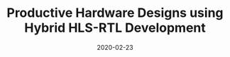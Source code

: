 ---
title: "Productive Hardware Designs using Hybrid HLS-RTL Development"
authors: "Blaise Tine, Seyong Lee, Jeffrey S. Vetter, Hyesoon Kim"
collection: publications
date: 2020-02-23
venue: "International Symposium on Field-Programmable Gate Arrays"
venue_type: workshop
citation: "Blaise Tine, Seyong Lee, Jeffrey S. Vetter, Hyesoon Kim. Productive Hardware Designs using Hybrid HLS-RTL Development. In Proceedings of the International Symposium on Field-Programmable Gate Arrays"
---